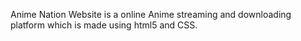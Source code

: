 Anime Nation Website is a online Anime streaming and downloading platform which is made using html5 and CSS.
